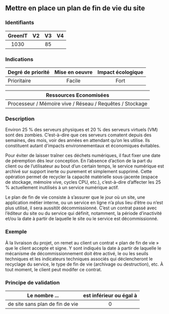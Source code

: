 ## Mettre en place un plan de fin de vie du site

### Identifiants

| GreenIT |  V2  |  V3  |  V4  |
|:-------:|:----:|:----:|:----:|
|   1030   |   | 85  |      |

### Indications

| Degré de priorité |      Mise en oeuvre       |  Impact écologique    | 
|-------------------|:-------------------------:|:---------------------:|
|  Prioritaire      |  Facile                   |    Fort               | 


|Ressources Economisées                                      |
|:----------------------------------------------------------:|
| Processeur / Mémoire vive / Réseau / Requêtes / Stockage   |

### Description

Environ 25 % des serveurs physiques et 20 % des serveurs virtuels (VM) sont des zombies. C’est-à-dire que ces serveurs comatent depuis des semaines, des mois, voir des années en attendant qu’on les utilise. Ils constituent autant d’impacts environnementaux et économiques évitables.

Pour éviter de laisser traîner ces déchets numériques, il faut fixer une date de péremption dès leur conception. En l’absence d’action de la part du client ou de l’utilisateur au bout d’un certain temps, le service numérique est archivé sur support inerte ou purement et simplement supprimé. Cette opération permet de recycler la capacité matérielle sous-jacente (espace de stockage, mémoire vive, cycles CPU, etc.), c’est-à-dire d’affecter les 25 % actuellement inutilisés à un service numérique actif.

Le plan de fin de vie consiste à s’assurer que le jour où un site, une application métier interne, ou un service en ligne n’a plus lieu d’être ou n’est plus utilisé, il sera aussitôt décommissionné. C’est un contrat passé avec l’éditeur du site ou du service qui définit, notamment, la période d’inactivité et/ou la date à partir de laquelle le site ou le service est décommissionné.

### Exemple

À la livraison du projet, on remet au client un contrat « plan de fin de vie » que le client accepte et signe. Y sont indiqués la date à partir de laquelle le mécanisme de décommissionnement doit être activé, le ou les seuils techniques et les indicateurs techniques associés qui déclencheront le recyclage du service, le type de fin de vie (archivage ou destruction), etc. À tout moment, le client peut modifer ce contrat.

### Principe de validation

| Le nombre ...     | est inférieur ou égal à   |  
|-------------------|:-------------------------:|
|  de site sans plan de fin de vie | 0  |
